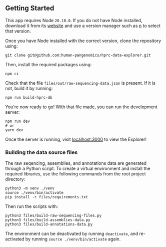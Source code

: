 ## Getting Started

This app requires Node `20.10.0`. If you do not have Node installed, download it from its
[website](https://nodejs.org/en/download/package-manager) and use a version manager such as
[n](https://www.npmjs.com/package/n/v/5.0.1) to select that version.

Once you have Node installed with the correct version, clone the repository using:
```shell
git clone git@github.com:human-pangenomics/hprc-data-explorer.git
```

Then, install the required packages using:
```shell
npm ci
```

Check that the file `files/out/raw-sequencing-data.json` is present.
If it is not, build it by running:

```shell
npm run build-hprc-db
```

You're now ready to go! With that file made, you can run the development server:

```shell
npm run dev
# or
yarn dev
```

Once the server is running, visit [localhost:3000](localhost:3000) to view the Explorer!

### Building the data source files
The raw seqencing, assemblies, and annotations data are generated through a Python script. To create a virtual environment
and install the required libraries, use the following commands from the root project directory:
```shell
python3 -m venv ./venv
source ./venv/bin/activate
pip install -r files/requirements.txt
```
Then run the scripts with:
```shell
python3 files/build-raw-sequencing-files.py
python3 files/build-assemblies-data.py
python3 files/build-annotations-data.py
```
The environment can be deactivated by running `deactivate`, and re-activated by running `source ./venv/bin/activate`
again.
